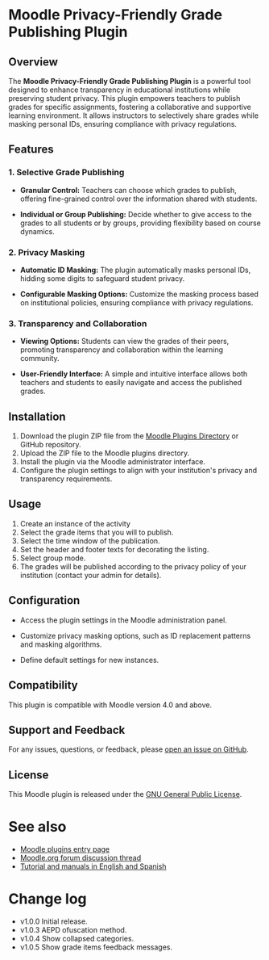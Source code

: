 # Moodle Privacy-Friendly Grade Publishing Plugin

## Overview

The **Moodle Privacy-Friendly Grade Publishing Plugin** is a powerful tool designed to enhance transparency in educational institutions while preserving student privacy. This plugin empowers teachers to publish grades for specific assignments, fostering a collaborative and supportive learning environment. It allows instructors to selectively share grades while masking personal IDs, ensuring compliance with privacy regulations.

## Features

### 1. Selective Grade Publishing

- **Granular Control:** Teachers can choose which grades to publish, offering fine-grained control over the information shared with students.
  
- **Individual or Group Publishing:** Decide whether to give access to the grades to all students or by groups, providing flexibility based on course dynamics.

### 2. Privacy Masking

- **Automatic ID Masking:** The plugin automatically masks personal IDs, hidding some digits to safeguard student privacy.
  
- **Configurable Masking Options:** Customize the masking process based on institutional policies, ensuring compliance with privacy regulations.

### 3. Transparency and Collaboration

- **Viewing Options:** Students can view the grades of their peers, promoting transparency and collaboration within the learning community.
  
- **User-Friendly Interface:** A simple and intuitive interface allows both teachers and students to easily navigate and access the published grades.

## Installation

1. Download the plugin ZIP file from the [Moodle Plugins Directory](https://moodle.org/plugins/) or GitHub repository.
2. Upload the ZIP file to the Moodle plugins directory.
3. Install the plugin via the Moodle administrator interface.
4. Configure the plugin settings to align with your institution's privacy and transparency requirements.

## Usage

1. Create an instance of the activity
2. Select the grade items that you will to publish.
3. Select the time window of the publication.
4. Set the header and footer texts for decorating the listing.
4. Select group mode.
3. The grades will be published according to the privacy policy of your institution (contact your admin for details).

## Configuration

- Access the plugin settings in the Moodle administration panel.

- Customize privacy masking options, such as ID replacement patterns and masking algorithms.

- Define default settings for new instances.

## Compatibility

This plugin is compatible with Moodle version 4.0 and above.

## Support and Feedback

For any issues, questions, or feedback, please [open an issue on GitHub](https://github.com/juacas/moodle-mod_listgrades).

## License

This Moodle plugin is released under the [GNU General Public License](https://www.gnu.org/licenses/gpl-3.0.en.html).

See also
=========

 - [Moodle plugins entry page](http://moodle.org/plugins/view.php?plugin=mod_listgrades)
 - [Moodle.org forum discussion thread](Future)
 - [Tutorial and manuals in English and Spanish](https://juacas.github.io/moodle-mod_listgrades/)

Change log
==========
- v1.0.0 Initial release.
- v1.0.3 AEPD ofuscation method.
- v1.0.4 Show collapsed categories.
- v1.0.5 Show grade items feedback messages.